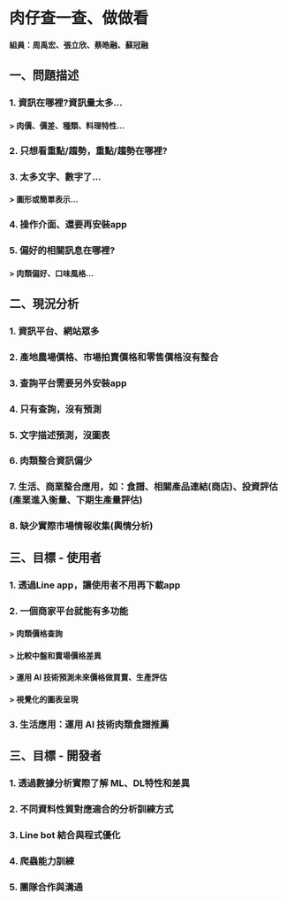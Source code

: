 肉仔查一查、做做看
================
#### 組員：周禹宏、張立欣、蔡皓融、蘇冠融
一、問題描述
-----------
### 1. 資訊在哪裡?資訊量太多...
#### > 肉價、價差、種類、料理特性... 
### 2. 只想看重點/趨勢，重點/趨勢在哪裡? 
### 3. 太多文字、數字了...
#### > 圖形或簡單表示...
### 4. 操作介面、還要再安裝app
### 5. 偏好的相關訊息在哪裡?
#### > 肉類偏好、口味風格...
二、現況分析
-----------
### 1. 資訊平台、網站眾多
### 2. 產地農場價格、市場拍賣價格和零售價格沒有整合
### 3. 查詢平台需要另外安裝app
### 4. 只有查詢，沒有預測
### 5. 文字描述預測，沒圖表
### 6. 肉類整合資訊偏少
### 7. 生活、商業整合應用，如：食譜、相關產品連結(商店)、投資評估(產業進入衡量、下期生產量評估)
### 8. 缺少實際市場情報收集(輿情分析)
三、目標 - 使用者
----------------
### 1. 透過Line app，讓使用者不用再下載app
### 2. 一個商家平台就能有多功能
#### > 肉類價格查詢
#### > 比較中盤和賣場價格差異
#### > 運用 AI 技術預測未來價格做買賣、生產評估
#### > 視覺化的圖表呈現
### 3. 生活應用：運用 AI 技術肉類食譜推薦
三、目標 - 開發者
----------------
### 1. 透過數據分析實際了解 ML、DL特性和差異
### 2. 不同資料性質對應適合的分析訓練方式
### 3. Line bot 結合與程式優化
### 4. 爬蟲能力訓練
### 5. 團隊合作與溝通




